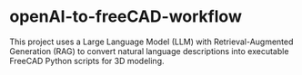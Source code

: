 # openAI-to-freeCAD-workflow
This project uses a Large Language Model (LLM) with Retrieval-Augmented Generation (RAG) to convert natural language descriptions into executable FreeCAD Python scripts for 3D modeling.

